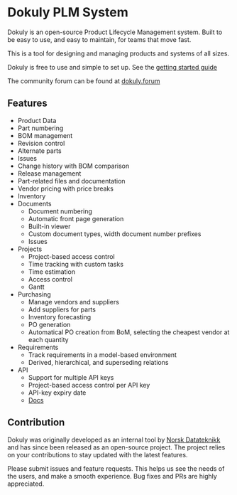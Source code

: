 # Dokuly PLM System

Dokuly is an open-source Product Lifecycle Management system.
Built to be easy to use, and easy to maintain, for teams that move fast.

This is a tool for designing and managing products and systems of all sizes.

Dokuly is free to use and simple to set up. See the [getting started guide](https://github.com/Dokuly-PLM/dokuly/blob/master/getting_started.md)

The community forum can be found at [dokuly.forum](https://dokuly.forum/)

## Features

-  Product Data
  - Part numbering
  - BOM management
  - Revision control
  - Alternate parts
  - Issues
  - Change history with BOM comparison
  - Release management
  - Part-related files and documentation
  - Vendor pricing with price breaks
  - Inventory
- Documents
  - Document numbering
  - Automatic front page generation
  - Built-in viewer
  - Custom document types, width document number prefixes
  - Issues
- Projects
  - Project-based access control
  - Time tracking with custom tasks
  - Time estimation
  - Access control
  - Gantt
- Purchasing
  - Manage vendors and suppliers
  - Add suppliers for parts
  - Inventory forecasting
  - PO generation
  - Automatical PO creation from BoM, selecting the cheapest vendor at each quantity
- Requirements
  - Track requirements in a model-based environment
  - Derived, hierarchical, and superseding relations
- API
  - Support for multiple API keys
  - Project-based access control per API key
  - API-key expiry date
  - [Docs](https://dokuly.com/#/api)

## Contribution

Dokuly was originally developed as an internal tool by [Norsk Datateknikk](https://norskdatateknikk.no/) and has since been released as an open-source project.
The project relies on your contributions to stay updated with the latest features.

Please submit issues and feature requests. This helps us see the needs of the users, and make a smooth experience.
Bug fixes and PRs are highly appreciated.